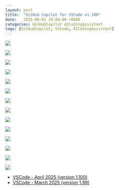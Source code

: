 ```yaml
---
layout: post
title:  "GitHub Copilot for VSCode v1.100"
date:   2025-06-01 10:00:00 +0800
categories: GitHubCopilot AICodingAssistant
tags: [GitHubCopilot, VSCode, AICodingAssistant]
---
```


![](/images/2025/VSCode-GitHubCopilot/GitHubCopilot.png)

![](/images/2025/VSCode-GitHubCopilot/UnifiedChatView.png)

![](/images/2025/VSCode-GitHubCopilot/PromptFiles.png)

![](/images/2025/VSCode-GitHubCopilot/InstructionsFiles.png)

![](/images/2025/VSCode-GitHubCopilot/InstructionsFiles-vs-PromptFiles.png)

![](/images/2025/VSCode-GitHubCopilot/githubRepo.png)

![](/images/2025/VSCode-GitHubCopilot/fetch.png)

![](/images/2025/VSCode-GitHubCopilot/extensions.png)

![](/images/2025/VSCode-GitHubCopilot/usages.png)

![](/images/2025/VSCode-GitHubCopilot/MCP_GitHub-Copilot-Chat.png)

![](/images/2025/VSCode-GitHubCopilot/MCPConfig.png)

![](/images/2025/VSCode-GitHubCopilot/MCP.png)

![](/images/2025/VSCode-GitHubCopilot/pythonGetEnvironmentInfo.jpeg)

![](/images/2025/VSCode-GitHubCopilot/pythonInstallPackage.jpeg)

- [VSCode - April 2025 (version 1.100)](https://code.visualstudio.com/updates/v1_100)
- [VSCode - March 2025 (version 1.99)](https://code.visualstudio.com/updates/v1_99)
